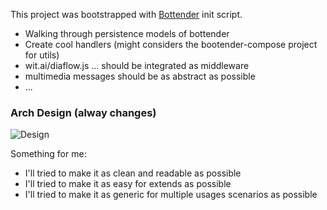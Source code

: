 This project was bootstrapped with
[Bottender](https://github.com/Yoctol/bottender) init script.

- Walking through persistence models of bottender
- Create cool handlers (might considers the bootender-compose project for utils)
- wit.ai/diaflow.js ... should be integrated as middleware
- multimedia messages should be as abstract as possible
- ...


### Arch Design (alway changes)
![Design](http://www.plantuml.com/plantuml/proxy?cache=no&src=https://github.com/gaconkzk/buom/raw/master/docs/arch.puml)

Something for me:
- I'll tried to make it as clean and readable as possible
- I'll tried to make it as easy for extends as possible
- I'll tried to make it as generic for multiple usages scenarios as possible
